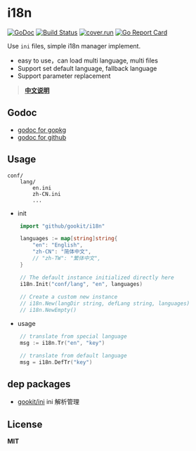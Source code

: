 # i18n

[![GoDoc](https://godoc.org/github.com/gookit/i18n?status.svg)](https://godoc.org/github.com/gookit/i18n)
[![Build Status](https://travis-ci.org/gookit/i18n.svg?branch=master)](https://travis-ci.org/gookit/i18n)
[![cover.run](https://cover.run/go/https:/github.com/gookit/i18n.svg?style=flat&tag=golang-1.10)](https://cover.run/go?tag=golang-1.10&repo=https%3A%2Fgithub.com%2Fgookit%2Fi18n)
[![Go Report Card](https://goreportcard.com/badge/github.com/gookit/i18n)](https://goreportcard.com/report/github.com/gookit/i18n)

Use `ini` files, simple i18n manager implement.

- easy to use，can load multi language, multi files
- Support set default language, fallback language
- Support parameter replacement

> **[中文说明](README_cn.md)**

## Godoc

- [godoc for gopkg](https://godoc.org/gopkg.in/gookit/i18n.v1)
- [godoc for github](https://godoc.org/github.com/gookit/i18n)

## Usage

```text
conf/
    lang/
        en.ini
        zh-CN.ini
        ...
```

- init

```go
    import "github/gookit/i18n"

    languages := map[string]string{
        "en": "English",
        "zh-CN": "简体中文",
        // "zh-TW": "繁体中文",
    }

    // The default instance initialized directly here
    i18n.Init("conf/lang", "en", languages)
    
    // Create a custom new instance
    // i18n.New(langDir string, defLang string, languages)
    // i18n.NewEmpty()
```

- usage

```go
    // translate from special language
    msg := i18n.Tr("en", "key")

    // translate from default language
    msg = i18n.DefTr("key")
```

## dep packages

- [gookit/ini](https://github.com/gookit/ini) ini 解析管理

## License

**MIT**
